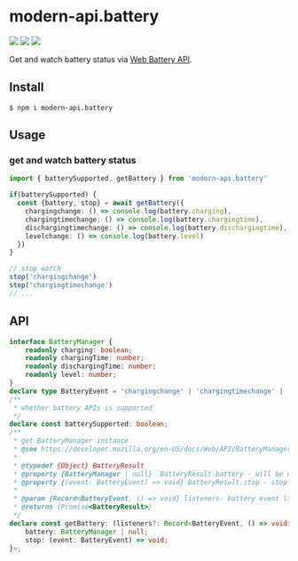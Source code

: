 # modern-api.battery

<img src="https://img.shields.io/npm/v/modern-api.battery"> <img src="https://img.shields.io/npm/dw/modern-api.battery" > <img src="https://img.shields.io/bundlephobia/minzip/modern-api.battery?label=minzip">

Get and watch battery status via [Web Battery API](https://developer.mozilla.org/en-US/docs/Web/API/Battery_Status_API).

## Install

```shell
$ npm i modern-api.battery
```

## Usage

### get and watch battery status

```typescript
import { batterySupported, getBattery } from 'modern-api.battery'

if(batterySupported) {
  const {battery, stop} = await getBattery({
    chargingchange: () => console.log(battery.charging),
    chargingtimechange: () => console.log(battery.chargingtime),
    dischargingtimechange: () => console.log(battery.dischargingtime),
    levelchange: () => console.log(battery.level)
  })
}

// stop watch
stop('chargingchange')
stop('chargingtimechange')
// ...
```

## API

```typescript
interface BatteryManager {
    readonly charging: boolean;
    readonly chargingTime: number;
    readonly dischargingTime: number;
    readonly level: number;
}
declare type BatteryEvent = 'chargingchange' | 'chargingtimechange' | 'dischargingtimechange' | 'levelchange';
/**
 * whether battery APIs is supported
 */
declare const batterySupported: boolean;
/**
 * get BatteryManager instance
 * @see https://developer.mozilla.org/en-US/docs/Web/API/BatteryManager
 *
 * @typedef {Object} BatteryResult
 * @property {BatteryManager | null}  BatteryResult.battery - will be null if not support
 * @property {(event: BatteryEvent) => void} BatteryResult.stop - stop battery event listener
 *
 * @param {Record<BatteryEvent, () => void} listeners- battery event listener
 * @returns {Promise<BatteryResult>}
 */
declare const getBattery: (listeners?: Record<BatteryEvent, () => void>) => Promise<{
    battery: BatteryManager | null;
    stop: (event: BatteryEvent) => void;
}>;
```